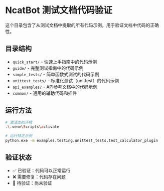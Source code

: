 # NcatBot 测试文档代码验证

这个目录包含了从测试文档中提取的所有代码示例，用于验证文档中代码的正确性。

## 目录结构

- `quick_start/` - 快速上手指南中的代码示例
- `guide/` - 完整测试指南中的代码示例  
- `simple_tests/` - 简单函数式测试的代码示例
- `unittest_tests/` - 标准化测试（unittest）的代码示例
- `api_examples/` - API参考文档中的代码示例
- `common/` - 通用的辅助代码和插件

## 运行方法

```bash
# 激活虚拟环境
.\.venv\Scripts\activate

# 运行特定示例
python.exe -m examples.testing.unittest_tests.test_calculator_plugin 

```

## 验证状态

- ✅ 已验证：代码可以正常运行
- ❌ 需要修复：代码存在问题
- 🔄 待验证：尚未验证
